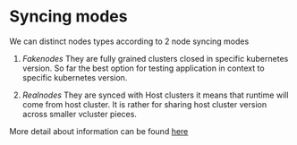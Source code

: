 # Syncing modes
We can distinct nodes types according to 2 node syncing modes

1. *Fakenodes*
They are fully grained clusters closed in specific kubernetes version. So far the best option
for testing application in context to specific kubernetes version. 

2. *Realnodes*
They are synced with Host clusters it means that runtime will come from host cluster. It is rather for sharing
host cluster version across smaller vcluster pieces.

More detail about information can be found [here](https://www.vcluster.com/docs/architecture/nodes#node-syncing-modes)
